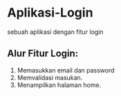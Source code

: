 # Aplikasi-Login
sebuah aplikasi dengan fitur login

## Alur Fitur Login:
1. Memasukkan email dan password
2. Memvalidasi masukan.
3. Menampilkan halaman home.
